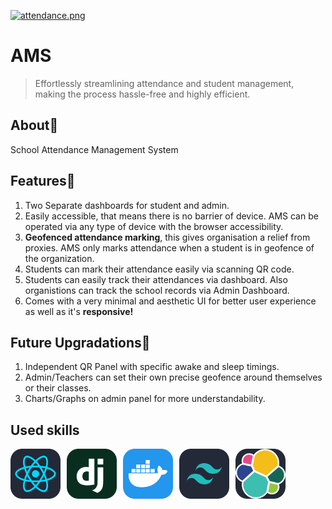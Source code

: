 [![attendance.png](https://i.postimg.cc/MZQTXRgn/attendance.png)](https://postimg.cc/9zcVn4m2)

# AMS

> Effortlessly streamlining attendance and student management, making the process hassle-free and highly efficient.

## About📝

School Attendance Management System

## Features📱

1. Two Separate dashboards for student and admin.
2. Easily accessible, that means there is no barrier of device. AMS can be operated via any type of device with the browser accessibility.
3. **Geofenced attendance marking**, this gives organisation a relief from proxies. AMS only marks attendance when a student is in geofence of the organization.
4. Students can mark their attendance easily via scanning QR code.
5. Students can easily track their attendances via dashboard. Also organistions can track the school records via Admin Dashboard.
6. Comes with a very minimal and aesthetic UI for better user experience as well as it's **responsive!**

## Future Upgradations🚀

1. Independent QR Panel with specific awake and sleep timings.
2. Admin/Teachers can set their own precise geofence around themselves or their classes.
3. Charts/Graphs on admin panel for more understandability.

## Used skills

<div style="display: flex; gap: 10px; justify-content: start;">
  <img src="https://raw.githubusercontent.com/tandpfun/skill-icons/main/icons/React-Dark.svg" width="80px" alt="React" />
  <img src="https://raw.githubusercontent.com/tandpfun/skill-icons/main/icons/Django.svg" width="80px" alt="Django" />
  <img src="https://raw.githubusercontent.com/tandpfun/skill-icons/main/icons/Docker.svg" width="80px" alt="Docker" />
  <img src="https://raw.githubusercontent.com/tandpfun/skill-icons/main/icons/TailwindCSS-Dark.svg" width="80px" alt="Tailwind" />
  <img src="https://raw.githubusercontent.com/tandpfun/skill-icons/main/icons/Elasticsearch-Dark.svg" width="80px" alt="ElasticSearch" />
</div>
